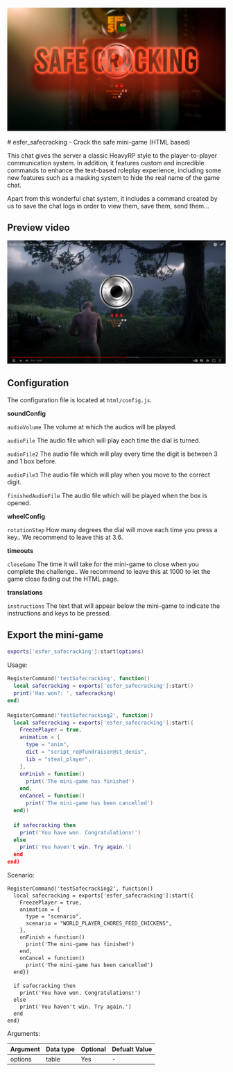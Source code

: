 ![Thumbnail](https://raw.githubusercontent.com/esFerDev/shop/main/docs/public/resources/esfer_safecracking.png)

<Badge type="warning" text="Standalone script" />
# esfer_safecracking - Crack the safe mini-game (HTML based)

This chat gives the server a classic HeavyRP style to the player-to-player communication system. In addition, it features custom and incredible commands to enhance the text-based roleplay experience, including some new features such as a masking system to hide the real name of the game chat.

Apart from this wonderful chat system, it includes a command created by us to save the chat logs in order to view them, save them, send them...

## Preview video

[![Preview video](https://raw.githubusercontent.com/esFerDev/shop/main/docs/public/resources/esfer_safecracking/watch_video.png)](https://www.youtube.com/watch?v=fnYLB0uj-k0)

## Configuration

The configuration file is located at `html/config.js`.

**soundConfig**

`audioVolume` The volume at which the audios will be played.

`audioFile` The audio file which will play each time the dial is turned.

`audioFile2` The audio file which will play every time the digit is between 3 and 1 box before.

`audioFile3` The audio file which will play when you move to the correct digit.

`finishedAudioFile` The audio file which will be played when the box is opened.

**wheelConfig**

`rotationStep` How many degrees the dial will move each time you press a key.. We recommend to leave this at 3.6.

**timeouts**

`closeGame` The time it will take for the mini-game to close when you complete the challenge.. We recommend to leave this at 1000 to let the game close fading out the HTML page.

**translations**

`instructions` The text that will appear below the mini-game to indicate the instructions and keys to be pressed.

## Export the mini-game

```lua
exports['esfer_safecracking']:start(options)
```

Usage:

```lua
RegisterCommand('testSafecracking', function()
  local safecracking = exports['esfer_safecracking']:start()
  print('Has won?: ', safecracking)
end)

RegisterCommand('testSafecracking2', function()
  local safecracking = exports['esfer_safecracking']:start({
    FreezePlayer = true,
    animation = {
      type = "anim",
      dict = "script_re@fundraiser@st_denis",
      lib = "steal_player",
    },
    onFinish = function()
      print('The mini-game has finished')
    end,
    onCancel = function()
      print('The mini-game has been cancelled')
  end})

  if safecracking then
    print('You have won. Congratulations!')
  else
    print('You haven't win. Try again.')
  end
end)
```

Scenario:

```lua{5,6}
RegisterCommand('testSafecracking2', function()
  local safecracking = exports['esfer_safecracking']:start({
    FreezePlayer = true,
    animation = {
      type = "scenario",
      scenario = "WORLD_PLAYER_CHORES_FEED_CHICKENS",
    },
    onFinish = function()
      print('The mini-game has finished')
    end,
    onCancel = function()
      print('The mini-game has been cancelled')
  end})

  if safecracking then
    print('You have won. Congratulations!')
  else
    print('You haven't win. Try again.')
  end
end)
```

Arguments:

| Argument      |   Data type   | Optional | Defualt Value |
| ------------- | ------------- | -------- | ------------- |
| options | table | Yes | - |
